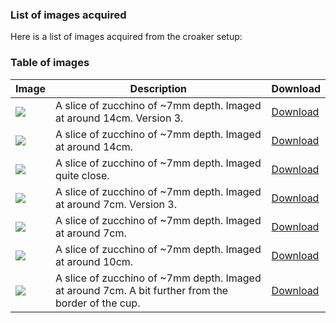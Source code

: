 ### List of images acquired 

Here is a list of images acquired from the croaker setup:

### Table of images



Image|Description|Download
-----|-----|-----
<img src='https://raw.githubusercontent.com/kelu124/echomods/master/croaker/data/examples/20160928-152204.gif'>|A slice of zucchino of ~7mm depth. Imaged at around 14cm. Version 3.|[Download](https://raw.githubusercontent.com/kelu124/echomods/master/croaker/data/examples/20160928-152204.tar.gz)
<img src='https://raw.githubusercontent.com/kelu124/echomods/master/croaker/data/examples/20160928-152201.gif'>|A slice of zucchino of ~7mm depth. Imaged at around 14cm.|[Download](https://raw.githubusercontent.com/kelu124/echomods/master/croaker/data/examples/20160928-152201.tar.gz)
<img src='https://raw.githubusercontent.com/kelu124/echomods/master/croaker/data/examples/20160928-151602.gif'>|A slice of zucchino of ~7mm depth. Imaged quite close.|[Download](https://raw.githubusercontent.com/kelu124/echomods/master/croaker/data/examples/20160928-151602.tar.gz)
<img src='https://raw.githubusercontent.com/kelu124/echomods/master/croaker/data/examples/20160928-152043.gif'>|A slice of zucchino of ~7mm depth. Imaged at around 7cm. Version 3.|[Download](https://raw.githubusercontent.com/kelu124/echomods/master/croaker/data/examples/20160928-152043.tar.gz)
<img src='https://raw.githubusercontent.com/kelu124/echomods/master/croaker/data/examples/20160928-152035.gif'>|A slice of zucchino of ~7mm depth. Imaged at around 7cm.|[Download](https://raw.githubusercontent.com/kelu124/echomods/master/croaker/data/examples/20160928-152035.tar.gz)
<img src='https://raw.githubusercontent.com/kelu124/echomods/master/croaker/data/examples/20160928-152051.gif'>|A slice of zucchino of ~7mm depth. Imaged at around 10cm.|[Download](https://raw.githubusercontent.com/kelu124/echomods/master/croaker/data/examples/20160928-152051.tar.gz)
<img src='https://raw.githubusercontent.com/kelu124/echomods/master/croaker/data/examples/20160928-152127.gif'>|A slice of zucchino of ~7mm depth. Imaged at around 7cm. A bit further from the border of the cup.|[Download](https://raw.githubusercontent.com/kelu124/echomods/master/croaker/data/examples/20160928-152127.tar.gz)
